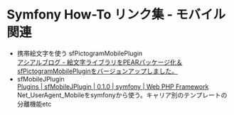 Symfony How-To リンク集 - モバイル関連
======================================

- 携帯絵文字を使う sfPictogramMobilePlugin<br />
  [アシアルブログ - 絵文字ライブラリをPEARパッケージ化＆sfPictogramMobilePluginをバージョンアップしました。](http://blog.asial.co.jp/380)
- sfMobileJPlugin<br />
  [Plugins | sfMobileJPlugin | 0.1.0 | symfony | Web PHP Framework](http://www.symfony-project.org/plugins/sfMobileJPlugin)<br />
  Net_UserAgent_Mobileをsymfonyから使う。キャリア別のテンプレートの分離機能etc


